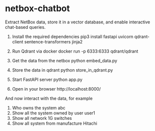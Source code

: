 # netbox-chatbot
Extract NetBox data, store it in a vector database, and enable interactive chat-based queries.

1) Install the required dependencies
pip3 install fastapi uvicorn qdrant-client sentence-transformers jinja2

2) Run Qdrant via docker
docker run -p 6333:6333 qdrant/qdrant

3) Get the data from the netbox 
python embed_data.py

4) Store the data in qdrant
python store_in_qdrant.py

5) Start FastAPI server
python app.py

6) Open in your browser
http://localhost:8000/

And now interact with the data, for example
1) Who owns the system abc
2) Show all the system owned by user user1
3) Show all network 1G switches
4) Show all system from manufacture Hitachi
